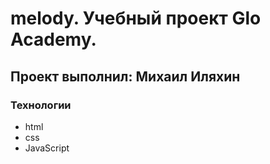 # melody.  Учебный проект Glo Academy.
## Проект выполнил: Михаил Иляхин

### Технологии
- html
- css
- JavaScript
